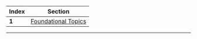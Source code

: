 Index | Section
---   | ---
**1** | [Foundational Topics](https://ethereum.org/en/developers/docs/intro-to-ethereum/)
---
